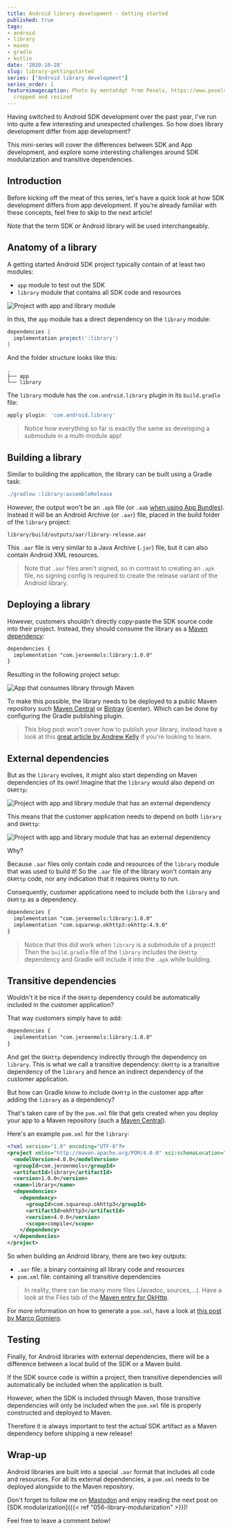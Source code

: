 ```yaml
---
title: Android library development - Getting started
published: true
tags:
- android
- library
- maven
- gradle
- kotlin
date: '2020-10-28'
slug: library-gettingstarted
series: ["Android library development"]
series_order: 1
featureimagecaption: Photo by mentatdgt from Pexels, https://www.pexels.com/photo/library-photo-1319854/,
  cropped and resized
---
```


Having switched to Android SDK development over the past year, I've run into quite a few interesting and unexpected challenges. So how does library development differ from app development?

This mini-series will cover the differences between SDK and App development, and explore some interesting challenges around SDK modularization and transitive dependencies.

## Introduction
Before kicking off the meat of this series, let's have a quick look at how SDK development differs from app development. If you're already familiar with these concepts, feel free to skip to the next article!

Note that the term SDK or Android library will be used interchangeably.

## Anatomy of a library
A getting started Android SDK project typically contain of at least two modules:

- `app` module to test out the SDK
- `library` module that contains all SDK code and resources

![Project with app and library module](app_with_projectlibrary.png)

In this, the `app` module has a direct dependency on the `library` module:

```groovy
dependencies {
  implementation project(':library')
}
```

And the folder structure looks like this:

```
.
├── app
└── library
```

The `library` module has the `com.android.library` plugin in its `build.gradle` file:

```groovy
apply plugin: 'com.android.library'
```

> Notice how everything so far is exactly the same as developing a submodule in a multi-module app!

## Building a library
Similar to building the application, the library can be built using a Gradle task:

```groovy
./gradlew :library:assembleRelease
```

However, the output won't be an `.apk` file (or `.aab` [when using App Bundles](https://developer.android.com/platform/technology/app-bundle)).  Instead it will be an Android Archive (or `.aar`) file, placed in the build folder of the `library` project:

```
library/build/outputs/aar/library-release.aar
```

This `.aar` file is very similar to a Java Archive (`.jar`) file, but it can also contain Android XML resources.

> Note that `.aar` files aren't signed, so in contrast to creating an `.apk` file, no signing config is required to create the release variant of the Android library.

## Deploying a library
However, customers shouldn't directly copy-paste the SDK source code into their project. Instead, they should consume the library as a [Maven dependency](https://maven.apache.org/guides/introduction/introduction-to-dependency-mechanism.html):

```xml
dependencies {
  implementation "com.jeroenmols:library:1.0.0"
}
```

Resulting in the following project setup:

![App that consumes library through Maven](app_with_externallibrary.png)

To make this possible, the library needs to be deployed to a public Maven repository such [Maven Central](https://search.maven.org/) or [Bintray](https://bintray.com/) (jcenter). Which can be done by configuring the Gradle publishing plugin.

> This blog post won't cover how to publish your library, instead have a look at this [great article by Andrew Kelly](https://medium.com/devnibbles/publishing-your-first-android-library-to-bintray-da08c8a76e1a) if you're looking to learn.


## External dependencies
But as the `library` evolves, it might also start depending on Maven dependencies of its own! Imagine that the `library` would also depend on `OkHttp`:

![Project with app and library module that has an external dependency](library_with_externaldependency.png)

This means that the customer application needs to depend on both `library` and `OkHttp`:

![Project with app and library module that has an external dependency](app_with_library_with_externaldependency.png)

Why?

Because `.aar` files only contain code and resources of the `library` module that was used to build it! So the `.aar` file of the library won't contain any `OkHttp` code, nor any indication that it requires `OkHttp` to run.

Consequently, customer applications need to include both the `library` and `OkHttp` as a dependency.

```xml
dependencies {
  implementation "com.jeroenmols:library:1.0.0"
  implementation "com.squareup.okhttp3:okhttp:4.9.0"
}
```

> Notice that this did work when `library` is a submodule of a project! Then the `build.gradle` file of the `library` includes the `OkHttp` dependency and Gradle will include it into the `.apk` while building.


## Transitive dependencies
Wouldn't it be nice if the `OkHttp` dependency could be automatically included in the customer application?

That way customers simply have to add:

```xml
dependencies {
  implementation "com.jeroenmols:library:1.0.0"
}
```

And get the `OkHttp` dependency indirectly through the dependency on `library`. This is what we call a transitive dependency: `OkHttp` is a transitive dependency of the `library` and hence an indirect dependency of the customer application.

But how can Gradle know to include `OkHttp` in the customer app after adding the `library` as a dependency?

That's taken care of by the `pom.xml` file that gets created when you deploy your app to a Maven repository (such a [Maven Central](https://search.maven.org/)).

Here's an example `pom.xml` for the `library`:

```xml
<?xml version="1.0" encoding="UTF-8"?>
<project xmlns="http://maven.apache.org/POM/4.0.0" xsi:schemaLocation="http://maven.apache.org/POM/4.0.0 http://maven.apache.org/xsd/maven-4.0.0.xsd" xmlns:xsi="http://www.w3.org/2001/XMLSchema-instance">
  <modelVersion>4.0.0</modelVersion>
  <groupId>com.jeroenmols</groupId>
  <artifactId>library</artifactId>
  <version>1.0.0</version>
  <name>library</name>
  <dependencies>
    <dependency>
      <groupId>com.squareup.okhttp3</groupId>
      <artifactId>okhttp3</artifactId>
      <version>4.9.0</version>
      <scope>compile</scope>
    </dependency>
  </dependencies>
</project>
```

So when building an Android library, there are two key outputs:

- `.aar` file: a binary containing all library code and resources
- `pom.xml` file: containing all transitive dependencies

> In reality, there can be many more files (Javadoc, sources,...). Have a look at the Files tab of the [Maven entry for OkHttp](https://bintray.com/bintray/jcenter/com.squareup.okhttp3%3Aokhttp/4.9.0#files/com%2Fsquareup%2Fokhttp3%2Fokhttp%2F4.9.0).

For more information on how to generate a `pom.xml`, have a look at [this post by Marco Gomiero](https://medium.com/swlh/how-to-publish-and-distribute-your-android-library-ce845c68c7f7).

## Testing
Finally, for Android libraries with external dependencies, there will be a difference between a local build of the SDK or a Maven build.

If the SDK source code is within a project, then transitive dependencies will automatically be included when the application is built.

However, when the SDK is included through Maven, those transitive dependencies will only be included when the `pom.xml` file is properly constructed and deployed to Maven.

Therefore it is always important to test the actual SDK artifact as a Maven dependency before shipping a new release!


## Wrap-up
Android libraries are built into a special `.aar` format that includes all code and resources. For all its external dependencies, a `pom.xml` needs to be deployed alongside to the Maven repository.

Don't forget to follow me on [Mastodon](https://androiddev.social/@Jeroenmols) and enjoy reading the next post on [SDK modularization]({{< ref "056-library-modularization" >}})!

Feel free to leave a comment below!
